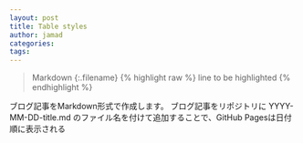 ```yaml
---
layout: post
title: Table styles
author: jamad
categories: 
tags:  
---
```



>Markdown
{:.filename}
{% highlight raw %}
line to be highlighted
{% endhighlight %}

ブログ記事をMarkdown形式で作成します。
ブログ記事をリポジトリに YYYY-MM-DD-title.md のファイル名を付けて追加することで、GitHub Pagesは日付順に表示される

